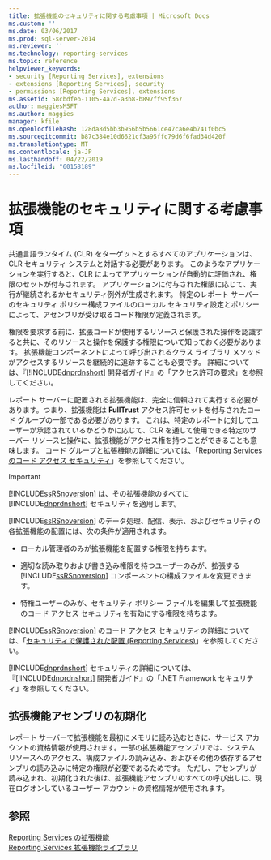 ```yaml
---
title: 拡張機能のセキュリティに関する考慮事項 | Microsoft Docs
ms.custom: ''
ms.date: 03/06/2017
ms.prod: sql-server-2014
ms.reviewer: ''
ms.technology: reporting-services
ms.topic: reference
helpviewer_keywords:
- security [Reporting Services], extensions
- extensions [Reporting Services], security
- permissions [Reporting Services], extensions
ms.assetid: 58cbdfeb-1105-4a7d-a3b8-b897ff95f367
author: maggiesMSFT
ms.author: maggies
manager: kfile
ms.openlocfilehash: 128da8d5bb3b956b5b5661ce47ca6e4b741f0bc5
ms.sourcegitcommit: b87c384e10d6621cf3a95ffc79d6f6fad34d420f
ms.translationtype: MT
ms.contentlocale: ja-JP
ms.lasthandoff: 04/22/2019
ms.locfileid: "60158189"
---
```

# <a name="security-considerations-for-extensions"></a>拡張機能のセキュリティに関する考慮事項
  共通言語ランタイム (CLR) をターゲットとするすべてのアプリケーションは、CLR セキュリティ システムと対話する必要があります。 このようなアプリケーションを実行すると、CLR によってアプリケーションが自動的に評価され、権限のセットが付与されます。 アプリケーションに付与された権限に応じて、実行が継続されるかセキュリティ例外が生成されます。 特定のレポート サーバーのセキュリティ ポリシー構成ファイルのローカル セキュリティ設定とポリシーによって、アセンブリが受け取るコード権限が定義されます。  
  
 権限を要求する前に、拡張コードが使用するリソースと保護された操作を認識すると共に、そのリソースと操作を保護する権限について知っておく必要があります。 拡張機能コンポーネントによって呼び出されるクラス ライブラリ メソッドがアクセスするリソースを継続的に追跡することも必要です。 詳細については、『[!INCLUDE[dnprdnshort](../../includes/dnprdnshort-md.md)] 開発者ガイド』の「アクセス許可の要求」を参照してください。  
  
 レポート サーバーに配置される拡張機能は、完全に信頼されて実行する必要があります。つまり、拡張機能は **FullTrust** アクセス許可セットを付与されたコード グループの一部である必要があります。 これは、特定のレポートに対してユーザーが承認されているかどうかに応じて、CLR を通して使用できる特定のサーバー リソースと操作に、拡張機能がアクセス権を持つことができることも意味します。 コード グループと拡張機能の詳細については、「[Reporting Services のコード アクセス セキュリティ](secure-development/code-access-security-in-reporting-services.md)」を参照してください。  
  
> [!IMPORTANT]  
>  [!INCLUDE[ssRSnoversion](../../includes/ssrsnoversion-md.md)] は、その拡張機能のすべてに [!INCLUDE[dnprdnshort](../../includes/dnprdnshort-md.md)] セキュリティを適用します。  
  
 [!INCLUDE[ssRSnoversion](../../includes/ssrsnoversion-md.md)] のデータ処理、配信、表示、およびセキュリティの各拡張機能の配置には、次の条件が適用されます。  
  
-   ローカル管理者のみが拡張機能を配置する権限を持ちます。  
  
-   適切な読み取りおよび書き込み権限を持つユーザーのみが、拡張する [!INCLUDE[ssRSnoversion](../../includes/ssrsnoversion-md.md)] コンポーネントの構成ファイルを変更できます。  
  
-   特権ユーザーのみが、セキュリティ ポリシー ファイルを編集して拡張機能のコード アクセス セキュリティを有効にする権限を持ちます。  
  
 [!INCLUDE[ssRSnoversion](../../includes/ssrsnoversion-md.md)] のコード アクセス セキュリティの詳細については、「[セキュリティで保護された配置 &#40;Reporting Services&#41;](secure-development/secure-development-reporting-services.md)」を参照してください。  
  
 [!INCLUDE[dnprdnshort](../../includes/dnprdnshort-md.md)] セキュリティの詳細については、『[!INCLUDE[dnprdnshort](../../includes/dnprdnshort-md.md)] 開発者ガイド』の「.NET Framework セキュリティ」を参照してください。  
  
## <a name="initialization-of-extension-assemblies"></a>拡張機能アセンブリの初期化  
 レポート サーバーで拡張機能を最初にメモリに読み込むときに、サービス アカウントの資格情報が使用されます。一部の拡張機能アセンブリでは、システム リソースへのアクセス、構成ファイルの読み込み、およびその他の依存するアセンブリの読み込みに特定の権限が必要であるためです。 ただし、アセンブリが読み込まれ、初期化された後は、拡張機能アセンブリのすべての呼び出しに、現在ログオンしているユーザー アカウントの資格情報が使用されます。  
  
## <a name="see-also"></a>参照  
 [Reporting Services の拡張機能](reporting-services-extensions.md)   
 [Reporting Services 拡張機能ライブラリ](reporting-services-extension-library.md)  
  
  
